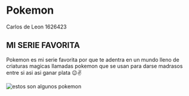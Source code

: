 # Pokemon
 Carlos de Leon 1626423


## MI SERIE FAVORITA

Pokemon es mi serie favorita por que te adentra en un mundo lleno de criaturas magicas 
llamadas pokemon que se usan para darse madrasos entre si asi asi ganar plata 😉✌

![estos son algunos pokemon](https://www.google.com/search?q=imagenes+de+pokemon&sxsrf=AJOqlzU8qKXWYLaiVUPO-BcxQOTCF_wL1w:1676386973020&source=lnms&tbm=isch&sa=X&ved=2ahUKEwjet6GQpJX9AhUlRTABHedwCBgQ_AUoAXoECAEQAw#imgrc=vmn9FvALG8qpvM)